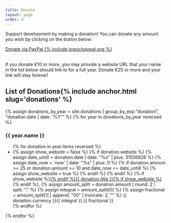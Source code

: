 ```yaml
---
title: Donate
layout: page
order: 8
---
```

Support development by making a donation! You can donate any amount you wish by clicking on the button below:

<p><a class="button" href="https://www.paypal.me/ztefn" rel="nofollow" target="_blank">Donate via PayPal {% include logos/paypal.svg %}</a></p><br>
If you donate €10 or more, you may provide a website URL that your name in the list below should link to for a full year. Donate €25 or more and your link will stay forever!

<h2 id="donations">List of Donations{% include anchor.html slug='donations' %}</h2>
{% assign donations_by_year = site.donations | group_by_exp:"donation", "donation.date | date: '%Y'" %}
{% for year in donations_by_year reversed %}
  <h3>{{ year.name }}</h3>
  <ul>
  {% for donation in year.items reversed %}
    <li>
    {% assign show_website = false %}
    {% if donation.website %}
    {% assign date_untill = donation.date | date: "%s" | plus: 31556926 %}
    {% assign date_now = 'now' | date: "%s" | plus: 0 %}
      {% if donation.amount >= 25 or donation.amount >= 10 and date_now <= date_untill %}
        {% assign show_website = true %}
      {% endif %}
    {% endif %}
    {% if show_website %}<a href="{{ donation.website }}" rel="nofollow" target="_blank">{% endif %}{{ donation.title }}{% if show_website %}</a>{% endif %},
    {% assign amount_split = donation.amount | round: 2 | split: "." %}
    {% assign integral = amount_split[0] %}
    {% assign fractional = amount_split[1] | append: "00" | truncate: 2, "" %}
    {{ donation.currency }}{{ integral }}.{{ fractional }}
    </li>
  {% endfor %}
  </ul>
{% endfor %}
